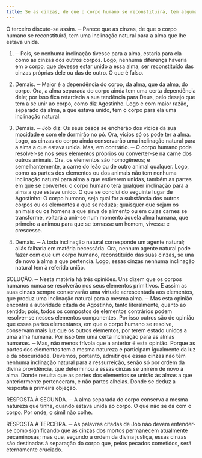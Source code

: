 ```yaml
---
title: Se as cinzas, de que o corpo humano se reconstituirá, tem alguma inclinação natural para a alma que lhe estava unida
---
```


O terceiro discute-se assim. ─ Parece que as cinzas, de que o corpo humano se reconstituirá, tem uma inclinação natural para a alma que lhe estava unida.  

1. ─ Pois, se nenhuma inclinação tivesse para a alma, estaria para ela como as cinzas dos outros corpos. Logo, nenhuma diferença haveria em o corpo, que devesse estar unido a essa alma, ser reconstituído das cinzas próprias dele ou das de outro. O que é falso.  

2. Demais. ─ Maior é a dependência do corpo, da alma, que da alma, do corpo. Ora, a alma separada do corpo ainda tem uma certa dependência dele; por isso fica retardada a sua tendência para Deus, pelo desejo que tem a se unir ao corpo, como diz Agostinho. Logo e com maior razão, separado da alma, a que estava unido, tem o corpo para ela uma inclinação natural.  

3. Demais. ─ Job diz: Os seus ossos se encherão dos vícios da sua mocidade e com ele dormirão no pó. Ora, vícios só os pode ter a alma. Logo, as cinzas do corpo ainda conservarão uma inclinação natural para a alma a que estava unida.  Mas, em contrário. ─ O corpo humano pode resolver-se nos seus elementos próprios ou converter-se na carne dos outros animais. Ora, os elementos são homogêneos; e semelhantemente, a carne do leão ou de outro animal qualquer. Logo, como as partes dos elementos ou dos animais não tem nenhuma inclinação natural para alma a que estiverem unidas, também as partes em que se converteu o corpo humano terá qualquer inclinação para a alma a que esteve unido. O que se conclui do seguinte lugar de Agostinho: O corpo humano, seja qual for a substância dos outros corpos ou os elementos a que se reduza; quaisquer que sejam os animais ou os homens a que sirva de alimento ou em cujas carnes se transforme, voltará a unir-se num momento àquela alma humana, que primeiro a animou para que se tornasse um homem, vivesse e crescesse.  

2. Demais. ─ A toda inclinação natural corresponde um agente natural; aliás falharia em matéria necessária. Ora, nenhum agente natural pode fazer com que um corpo humano, reconstituído das suas cinzas, se una de novo à alma a que pertencia. Logo, essas cinzas nenhuma inclinação natural tem à referida união.  

SOLUÇÃO. ─ Nesta matéria há três opiniões.  Uns dizem que os corpos humanos nunca se resolverão nos seus elementos primitivos. E assim as suas cinzas sempre conservarão uma virtude acrescentada aos elementos, que produz uma inclinação natural para a mesma alma. ─ Mas esta opinião encontra à autoridade citada de Agostinho, tanto literalmente, quanto ao sentido; pois, todos os compostos de elementos contrários podem resolver-se nesses elementos componentes. Por isso outros são de opinião que essas partes elementares, em que o corpo humano se resolve, conservam mais luz que os outros elementos, por terem estado unidos a uma alma humana. Por isso tem uma certa inclinação para as almas humanas. ─ Mas, não menos frívola que a anterior é esta opinião. Porque as partes dos elementos tem a mesma natureza e participam igualmente da luz e da obscuridade.  Devemos, portanto, admitir que essas cinzas não têm nenhuma inclinação natural para a ressurreição, senão só por ordem da divina providência, que determinou a essas cinzas se unirem de novo à alma. Donde resulta que as partes dos elementos se unirão às almas a que anteriormente pertenceram, e não partes alheias.  Donde se deduz a resposta à primeira objeção.  

RESPOSTA À SEGUNDA. ─ A alma separada do corpo conserva a mesma natureza que tinha, quando estava unida ao corpo. O que não se dá com o corpo. Por onde, o símil não colhe.  

RESPOSTA À TERCEIRA. ─ As palavras citadas de Job não devem entender-se como significando que as cinzas dos mortos permanecem atualmente pecaminosas; mas que, segundo a ordem da divina justiça, essas cinzas são destinadas à separação do corpo que, pelos pecados cometidos, será eternamente cruciado.